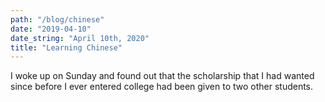 ```yaml
---
path: "/blog/chinese"
date: "2019-04-10"
date_string: "April 10th, 2020"
title: "Learning Chinese"
--- 
```


I woke up on Sunday and found out that the scholarship that I had wanted since
before I ever entered college had been given to two other students.
